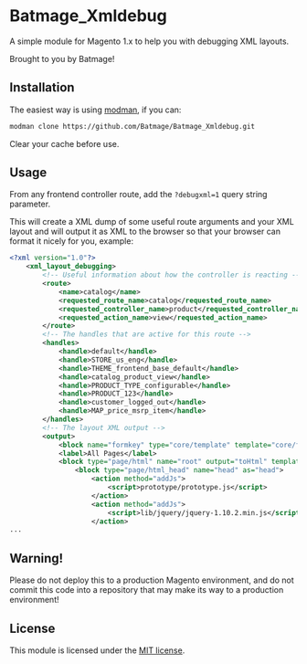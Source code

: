 # Batmage_Xmldebug

A simple module for Magento 1.x to help you with debugging XML layouts.

Brought to you by Batmage!

## Installation

The easiest way is using [modman](https://github.com/colinmollenhour/modman), if you can:

```bash
modman clone https://github.com/Batmage/Batmage_Xmldebug.git
```

Clear your cache before use.

## Usage

From any frontend controller route, add the `?debugxml=1` query string parameter.

This will create a XML dump of some useful route arguments and your XML layout and will output it as XML to the browser
so that your browser can format it nicely for you, example:

```xml
<?xml version="1.0"?>
    <xml_layout_debugging>
        <!-- Useful information about how the controller is reacting -->
        <route>
            <name>catalog</name>
            <requested_route_name>catalog</requested_route_name>
            <requested_controller_name>product</requested_controller_name>
            <requested_action_name>view</requested_action_name>
        </route>
        <!-- The handles that are active for this route -->
        <handles>
            <handle>default</handle>
            <handle>STORE_us_eng</handle>
            <handle>THEME_frontend_base_default</handle>
            <handle>catalog_product_view</handle>
            <handle>PRODUCT_TYPE_configurable</handle>
            <handle>PRODUCT_123</handle>
            <handle>customer_logged_out</handle>
            <handle>MAP_price_msrp_item</handle>
        </handles>
        <!-- The layout XML output -->
        <output>
            <block name="formkey" type="core/template" template="core/formkey.phtml"/>
            <label>All Pages</label>
            <block type="page/html" name="root" output="toHtml" template="page/3columns.phtml">
                <block type="page/html_head" name="head" as="head">
                    <action method="addJs">
                        <script>prototype/prototype.js</script>
                    </action>
                    <action method="addJs">
                        <script>lib/jquery/jquery-1.10.2.min.js</script>
                    </action>
...
```

## Warning!

Please do not deploy this to a production Magento environment, and do not commit this code into a repository that may
make its way to a production environment!

## License

This module is licensed under the [MIT license](https://github.com/Batmage/Batmage_Xmldebug/blob/master/LICENSE.md).
